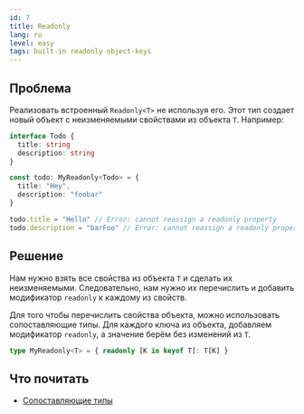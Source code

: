 ```yaml
---
id: 7
title: Readonly
lang: ru
level: easy
tags: built-in readonly object-keys
---
```


## Проблема

Реализовать встроенный `Readonly<T>` не используя его.
Этот тип создает новый объект с неизменяемыми свойствами из объекта `T`.
Например:

```typescript
interface Todo {
  title: string
  description: string
}

const todo: MyReadonly<Todo> = {
  title: "Hey",
  description: "foobar"
}

todo.title = "Hello" // Error: cannot reassign a readonly property
todo.description = "barFoo" // Error: cannot reassign a readonly property
```

## Решение

Нам нужно взять все свойства из объекта `T` и сделать их неизменяемыми.
Следовательно, нам нужно их перечислить и добавить модификатор `readonly` к каждому из свойств.

Для того чтобы перечислить свойства объекта, можно использовать сопоставляющие типы.
Для каждого ключа из объекта, добавляем модификатор `readonly`, а значение берём без изменений из `T`.

```typescript
type MyReadonly<T> = { readonly [K in keyof T]: T[K] }
```

## Что почитать

- [Сопоставляющие типы](https://www.typescriptlang.org/docs/handbook/2/mapped-types.html)
